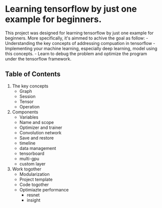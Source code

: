 # Learning tensorflow by just one example for beginners.
This project was designed for learning tensorflow by just one example for beginners. More specifically, it's aimmed to achive the goal as follow:
    - Understanding the key concepts of addressing compuation in tensorflow 
    - Implementing your machine learning, especially deep learning, model using this concepts. 
    - Learn to debug the problem and optimize the program under the tensorflow framework.


## Table of Contents

1. The key concepts
    - Graph
    - Session
    - Tensor
    - Operation
2. Components
    - Variables
    - Name and scope
    - Optimizer and trainer
    - Convolution network
    - Save and restore
    - timeline
    - data management
    - tensorboard
    - multi-gpu
    - custom layer
3. Work togother
    - Modularization
    - Project template
    - Code togother
    - Optimiazte performance
        * resnet
        * insight


